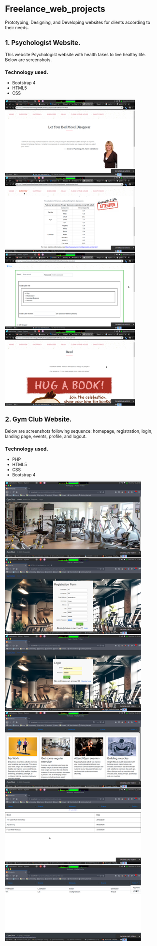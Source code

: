 # Freelance_web_projects
Prototyping, Designing, and Developing websites for clients according to their needs.

## 1. Psychologist Website.
This website Psychologist website with health takes to live healthy life. Below are screenshots.
### Technology used.
* Bootstrap 4
* HTML5
* CSS

<a href="url"><img src="https://github.com/RocqJones/Freelance_web_projects/blob/master/imgs/psy1.png" height="250" width="430" ></a>
<a href="url"><img src="https://github.com/RocqJones/Freelance_web_projects/blob/master/imgs/psy2.png" height="250" width="430" ></a>
<a href="url"><img src="https://github.com/RocqJones/Freelance_web_projects/blob/master/imgs/psy3.png" height="250" width="430" ></a>
<a href="url"><img src="https://github.com/RocqJones/Freelance_web_projects/blob/master/imgs/psy4.png" height="250" width="430" ></a>

## 2. Gym Club Website. 
Below are screenshots following sequence: homepage, registration, login, landing page, events, profile, and logout.
### Technology used.
* PHP
* HTML5
* CSS
* Bootstrap 4

<a href="url"><img src="https://github.com/RocqJones/Freelance_web_projects/blob/master/imgs/gym1.png" height="250" width="450" ></a>
<a href="url"><img src="https://github.com/RocqJones/Freelance_web_projects/blob/master/imgs/gym2.png" height="250" width="450" ></a>
<a href="url"><img src="https://github.com/RocqJones/Freelance_web_projects/blob/master/imgs/gym3.png" height="250" width="450" ></a>
<a href="url"><img src="https://github.com/RocqJones/Freelance_web_projects/blob/master/imgs/gym4_afterlogin.png" height="250" width="450" ></a>
<a href="url"><img src="https://github.com/RocqJones/Freelance_web_projects/blob/master/imgs/gym5.png" height="250" width="450" ></a>
<a href="url"><img src="https://github.com/RocqJones/Freelance_web_projects/blob/master/imgs/gym6.png" height="250" width="450" ></a>
